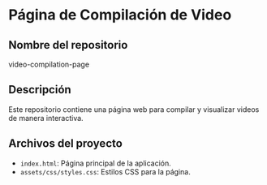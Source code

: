 # Página de Compilación de Video

## Nombre del repositorio
video-compilation-page

## Descripción
Este repositorio contiene una página web para compilar y visualizar videos de manera interactiva.

## Archivos del proyecto
- `index.html`: Página principal de la aplicación.
- `assets/css/styles.css`: Estilos CSS para la página.